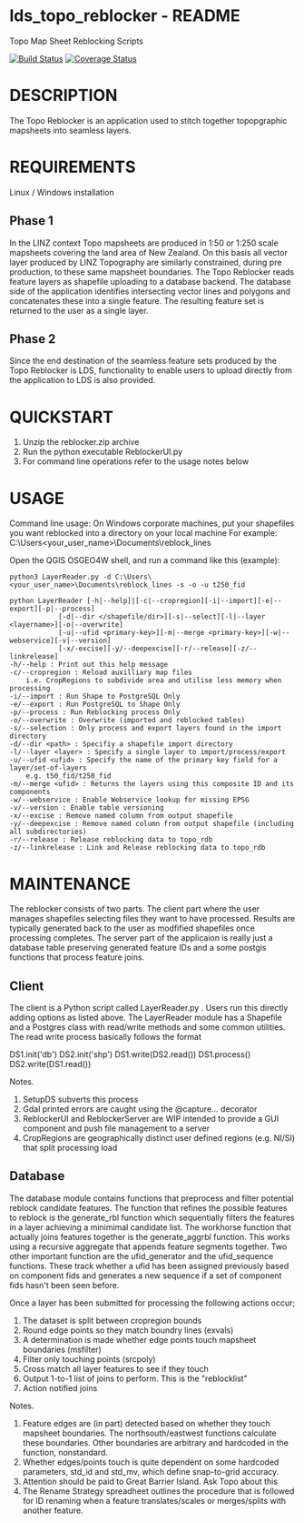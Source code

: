 # lds_topo_reblocker - README
Topo Map Sheet Reblocking Scripts

[![Build Status](https://travis-ci.org/josephramsay/lds_topo_reblocker.svg?branch=master)](https://travis-ci.org/josephramsay/lds_topo_reblocker)
[![Coverage Status](https://coveralls.io/repos/github/josephramsay/lds_topo_reblocker/badge.svg?branch=master)](https://coveralls.io/github/josephramsay/lds_topo_reblocker?branch=master)

# DESCRIPTION
The Topo Reblocker is an application used to stitch together topopgraphic mapsheets into seamless layers.

# REQUIREMENTS
Linux / Windows installation

## Phase 1
In the LINZ context Topo mapsheets are produced in 1:50 or 1:250 scale mapsheets covering the land area of New Zealand. On this basis all vector layer produced by LINZ Topography are similarly constrained, during pre production, to these same mapsheet boundaries. The Topo Reblocker reads feature layers as shapefile uploading to a database backend. The database side of the application identifies intersecting vector lines and polygons and concatenates these into a single feature. The resulting feature set is returned to the user as a single layer.

## Phase 2
Since the end destination of the seamless feature sets produced by the Topo Reblocker is LDS, functionality to enable users to upload directly from the application to LDS is also provided.


# QUICKSTART

1. Unzip the reblocker.zip archive
2. Run the python executable ReblockerUI.py
3. For command line operations refer to the usage notes below

# USAGE
Command line usage:
On Windows corporate machines, put your shapefiles you want reblocked into a directory on your local machine
For example: C:\Users\<your_user_name>\Documents\reblock_lines

Open the QGIS OSGEO4W shell, and run a command like this (example):
```
python3 LayerReader.py -d C:\Users\<your_user_name>\Documents\reblock_lines -s -o -u t250_fid
```

```
python LayerReader [-h|--help]|[-c|--cropregion][-i|--import][-e|--export][-p|--process]
            [-d|--dir </shapefile/dir>][-s|--select][-l|--layer <layername>][-o|--overwrite]
            [-u|--ufid <primary-key>][-m|--merge <primary-key>][-w|--webservice][-v|--version]
            [-x/-excise][-y/--deepexcise][-r/--release][-z/--linkrelease]
-h/--help : Print out this help message
-c/--cropregion : Reload auxilliary map files 
    i.e. CropRegions to subdivide area and utilise less memory when processing
-i/--import : Run Shape to PostgreSQL Only
-e/--export : Run PostgreSQL to Shape Only
-p/--process : Run Reblocking process Only
-o/--overwrite : Overwrite (imported and reblocked tables)
-s/--selection : Only process and export layers found in the import directory
-d/--dir <path> : Specifiy a shapefile import directory
-l/--layer <layer> : Specify a single layer to import/process/export
-u/--ufid <ufid> : Specify the name of the primary key field for a layer/set-of-layers 
    e.g. t50_fid/t250_fid
-m/--merge <ufid> : Returns the layers using this composite ID and its components
-w/--webservice : Enable Webservice lookup for missing EPSG
-v/--version : Enable table versioning
-x/--excise : Remove named column from output shapefile
-y/--deepexcise : Remove named column from output shapefile (including all subdirectories)
-r/--release : Release reblocking data to topo_rdb
-z/--linkrelease : Link and Release reblocking data to topo_rdb
```

# MAINTENANCE

The reblocker consists of two parts. The client part where the user manages shapefiles selecting files they want to have processed. Results are typically generated back to the user as modfified shapefiles once processing completes. The server part of the applicaion is really just a database table preserving generated feature IDs and a some postgis functions that process feature joins.

## Client 

The client is a Python script called LayerReader.py . Users run this directly adding options as listed above. The LayerReader module has a Shapefile and a Postgres class with read/write methods and some common utilities. The read write process basically follows the format

DS1.init('db')
DS2.init('shp')
DS1.write(DS2.read())
DS1.process()
DS2.write(DS1.read())

Notes. 
1. SetupDS subverts this process
2. Gdal printed errors are caught using the @capture... decorator
3. ReblockerUI and ReblockerServer are WIP intended to provide a GUI component and push file management to a server
4. CropRegions are geographically distinct user defined regions (e.g. NI/SI) that split processing load

## Database

The database module contains functions that preprocess and filter potential reblock candidate features. The function that refines the possible features to reblock is the generate_rbl function which sequentially filters the features in a layer achieving a minimimal candidate list. The workhorse function that actually joins features together is the generate_aggrbl function. This works using a recursive aggregate that appends feature segments together. Two other important function are the ufid_generator and the ufid_sequence functions. These track whether a ufid has been assigned previously based on component fids and generates a new sequence if a set of component fids hasn't been seen before.

Once a layer has been submitted for processing the following actions occur;
1. The dataset is split between cropregion bounds
2. Round edge points so they match boundry lines (exvals)
3. A determination is made whether edge points touch mapsheet boundaries (msfilter)
4. Filter only touching points (srcpoly)
5. Cross match all layer features to see if they touch
6. Output 1-to-1 list of joins to perform. This is the "reblocklist"
7. Action notified joins


Notes.
1. Feature edges are (in part) detected based on whether they touch mapsheet boundaries. The northsouth/eastwest functions calculate these boundaries. Other boundaries are arbitrary and hardcoded in the function, nonstandard.
2. Whether edges/points touch is quite dependent on some hardcoded parameters, std_id and std_mv, which define snap-to-grid accuracy. 
3. Attention should be paid to Great Barrier Island. Ask Topo about this
4. The Rename Strategy spreadheet outlines the procedure that is followed for ID renaming when a feature translates/scales or merges/splits with another feature.


```
